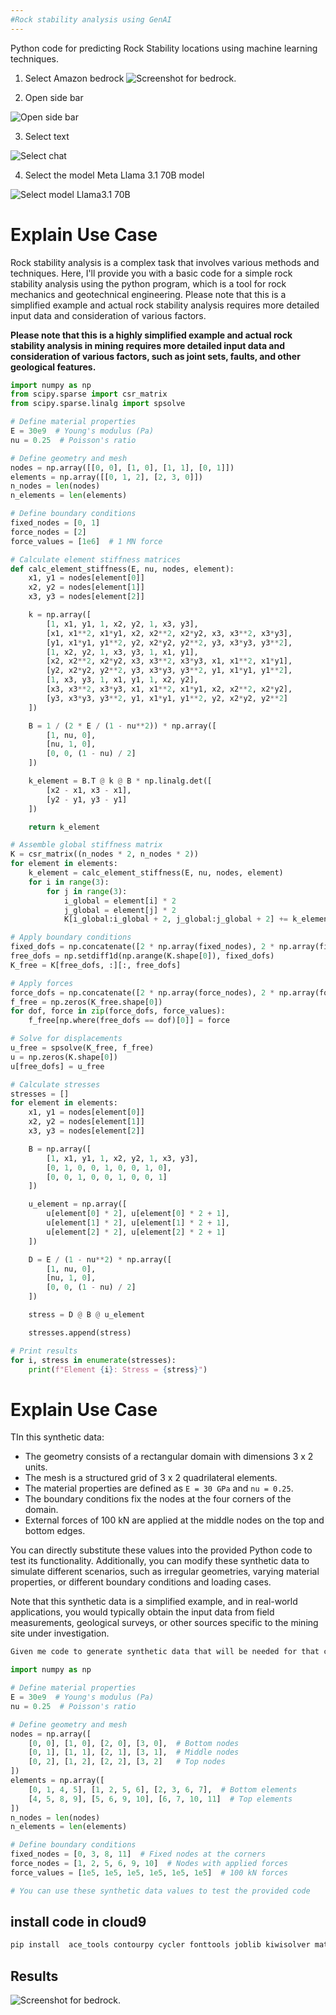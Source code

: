 ```yaml
---
#Rock stability analysis using GenAI
---
```



Python code for predicting Rock Stability locations using machine learning techniques.

1. Select Amazon bedrock
![Screenshot for bedrock.](https://github.com/kaveerh/bedrock-mining-demo/blob/main/static/IndustryPrompts/Selectbedrock.png)


2. Open side bar

![Open side bar](https://github.com/kaveerh/bedrock-mining-demo/blob/main/static/IndustryPrompts/selectsidepanel.png)

3. Select text

![Select chat](https://github.com/kaveerh/bedrock-mining-demo/blob/main/static/IndustryPrompts/selecttext.png)


4. Select the model Meta Llama 3.1 70B model

![Select model Llama3.1 70B](https://github.com/kaveerh/bedrock-mining-demo/blob/main/static/IndustryPrompts/selectllama80b.png)


# Explain Use Case
Rock stability analysis is a complex task that involves various methods and techniques. Here, I'll provide you with a basic code for a simple rock stability analysis using the python program, which is a  tool for rock mechanics and geotechnical engineering. Please note that this is a simplified example and actual rock stability analysis requires more detailed input data and consideration of various factors.


**Please note that this is a highly simplified example and actual rock stability analysis in mining requires more detailed input data and consideration of various factors, such as joint sets, faults, and other geological features.**





```python
import numpy as np
from scipy.sparse import csr_matrix
from scipy.sparse.linalg import spsolve

# Define material properties
E = 30e9  # Young's modulus (Pa)
nu = 0.25  # Poisson's ratio

# Define geometry and mesh
nodes = np.array([[0, 0], [1, 0], [1, 1], [0, 1]])
elements = np.array([[0, 1, 2], [2, 3, 0]])
n_nodes = len(nodes)
n_elements = len(elements)

# Define boundary conditions
fixed_nodes = [0, 1]
force_nodes = [2]
force_values = [1e6]  # 1 MN force

# Calculate element stiffness matrices
def calc_element_stiffness(E, nu, nodes, element):
    x1, y1 = nodes[element[0]]
    x2, y2 = nodes[element[1]]
    x3, y3 = nodes[element[2]]

    k = np.array([
        [1, x1, y1, 1, x2, y2, 1, x3, y3],
        [x1, x1**2, x1*y1, x2, x2**2, x2*y2, x3, x3**2, x3*y3],
        [y1, x1*y1, y1**2, y2, x2*y2, y2**2, y3, x3*y3, y3**2],
        [1, x2, y2, 1, x3, y3, 1, x1, y1],
        [x2, x2**2, x2*y2, x3, x3**2, x3*y3, x1, x1**2, x1*y1],
        [y2, x2*y2, y2**2, y3, x3*y3, y3**2, y1, x1*y1, y1**2],
        [1, x3, y3, 1, x1, y1, 1, x2, y2],
        [x3, x3**2, x3*y3, x1, x1**2, x1*y1, x2, x2**2, x2*y2],
        [y3, x3*y3, y3**2, y1, x1*y1, y1**2, y2, x2*y2, y2**2]
    ])

    B = 1 / (2 * E / (1 - nu**2)) * np.array([
        [1, nu, 0],
        [nu, 1, 0],
        [0, 0, (1 - nu) / 2]
    ])

    k_element = B.T @ k @ B * np.linalg.det([
        [x2 - x1, x3 - x1],
        [y2 - y1, y3 - y1]
    ])

    return k_element

# Assemble global stiffness matrix
K = csr_matrix((n_nodes * 2, n_nodes * 2))
for element in elements:
    k_element = calc_element_stiffness(E, nu, nodes, element)
    for i in range(3):
        for j in range(3):
            i_global = element[i] * 2
            j_global = element[j] * 2
            K[i_global:i_global + 2, j_global:j_global + 2] += k_element[i * 2:i * 2 + 2, j * 2:j * 2 + 2]

# Apply boundary conditions
fixed_dofs = np.concatenate([2 * np.array(fixed_nodes), 2 * np.array(fixed_nodes) + 1])
free_dofs = np.setdiff1d(np.arange(K.shape[0]), fixed_dofs)
K_free = K[free_dofs, :][:, free_dofs]

# Apply forces
force_dofs = np.concatenate([2 * np.array(force_nodes), 2 * np.array(force_nodes) + 1])
f_free = np.zeros(K_free.shape[0])
for dof, force in zip(force_dofs, force_values):
    f_free[np.where(free_dofs == dof)[0]] = force

# Solve for displacements
u_free = spsolve(K_free, f_free)
u = np.zeros(K.shape[0])
u[free_dofs] = u_free

# Calculate stresses
stresses = []
for element in elements:
    x1, y1 = nodes[element[0]]
    x2, y2 = nodes[element[1]]
    x3, y3 = nodes[element[2]]

    B = np.array([
        [1, x1, y1, 1, x2, y2, 1, x3, y3],
        [0, 1, 0, 0, 1, 0, 0, 1, 0],
        [0, 0, 1, 0, 0, 1, 0, 0, 1]
    ])

    u_element = np.array([
        u[element[0] * 2], u[element[0] * 2 + 1],
        u[element[1] * 2], u[element[1] * 2 + 1],
        u[element[2] * 2], u[element[2] * 2 + 1]
    ])

    D = E / (1 - nu**2) * np.array([
        [1, nu, 0],
        [nu, 1, 0],
        [0, 0, (1 - nu) / 2]
    ])

    stress = D @ B @ u_element

    stresses.append(stress)

# Print results
for i, stress in enumerate(stresses):
    print(f"Element {i}: Stress = {stress}")

```



# Explain Use Case

TIn this synthetic data:

- The geometry consists of a rectangular domain with dimensions 3 x 2 units.
- The mesh is a structured grid of 3 x 2 quadrilateral elements.
- The material properties are defined as `E = 30 GPa` and `nu = 0.25`.
- The boundary conditions fix the nodes at the four corners of the domain.
- External forces of 100 kN are applied at the middle nodes on the top and bottom edges.

You can directly substitute these values into the provided Python code to test its functionality. Additionally, you can modify these synthetic data to simulate different scenarios, such as irregular geometries, varying material properties, or different boundary conditions and loading cases.

Note that this synthetic data is a simplified example, and in real-world applications, you would typically obtain the input data from field measurements, geological surveys, or other sources specific to the mining site under investigation.

```bash
Given me code to generate synthetic data that will be needed for that csv file 
```




```python
import numpy as np

# Define material properties
E = 30e9  # Young's modulus (Pa)
nu = 0.25  # Poisson's ratio

# Define geometry and mesh
nodes = np.array([
    [0, 0], [1, 0], [2, 0], [3, 0],  # Bottom nodes
    [0, 1], [1, 1], [2, 1], [3, 1],  # Middle nodes
    [0, 2], [1, 2], [2, 2], [3, 2]   # Top nodes
])
elements = np.array([
    [0, 1, 4, 5], [1, 2, 5, 6], [2, 3, 6, 7],  # Bottom elements
    [4, 5, 8, 9], [5, 6, 9, 10], [6, 7, 10, 11]  # Top elements
])
n_nodes = len(nodes)
n_elements = len(elements)

# Define boundary conditions
fixed_nodes = [0, 3, 8, 11]  # Fixed nodes at the corners
force_nodes = [1, 2, 5, 6, 9, 10]  # Nodes with applied forces
force_values = [1e5, 1e5, 1e5, 1e5, 1e5, 1e5]  # 100 kN forces

# You can use these synthetic data values to test the provided code
```

## install code in cloud9 

```bash
pip install  ace_tools contourpy cycler fonttools joblib kiwisolver matplotlib numpy packaging pandas pillow pyparsing python-dateutil pytz scikit-learn scipy six threadpoolctl tzdata
```

## Results 

![Screenshot for bedrock.](https://github.com/kaveerh/bedrock-mining-demo/blob/main/static/operations/result1.png)



